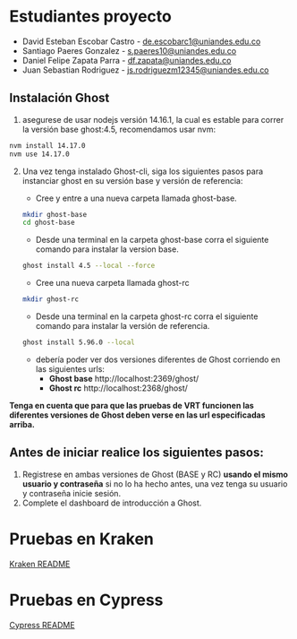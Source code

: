 # Estudiantes proyecto

* David Esteban Escobar Castro - de.escobarc1@uniandes.edu.co
* Santiago Paeres Gonzalez - s.paeres10@uniandes.edu.co
* Daniel Felipe Zapata Parra - df.zapata@uniandes.edu.co
* Juan Sebastian Rodriguez - js.rodriguezm12345@uniandes.edu.co

## Instalación Ghost

1. asegurese de usar nodejs versión 14.16.1, la cual es estable para correr la versión base ghost:4.5, recomendamos usar nvm:
```bash
nvm install 14.17.0
nvm use 14.17.0
```

2. Una vez tenga instalado Ghost-cli, siga los siguientes pasos para instanciar ghost en su versión base y versión de referencia:

    * Cree y entre a una nueva carpeta llamada ghost-base.
    ```bash
    mkdir ghost-base
    cd ghost-base
    ```

    * Desde una terminal en la carpeta ghost-base corra el siguiente comando  para instalar la version base.
    ```bash
    ghost install 4.5 --local --force
    ```

    * Cree una nueva carpeta llamada ghost-rc
    ```bash
    mkdir ghost-rc
    ```

    * Desde una terminal en la carpeta ghost-rc corra el siguiente comando para instalar la versión de referencia.
    ```bash
    ghost install 5.96.0 --local
    ```

    * debería poder ver dos versiones diferentes de Ghost corriendo en las siguientes urls:
        * **Ghost base** http://localhost:2369/ghost/
        * **Ghost rc** http://localhost:2368/ghost/

**Tenga en cuenta que para que las pruebas de VRT funcionen las diferentes versiones de Ghost deben verse en las url especificadas arriba.**

## **Antes de iniciar realice los siguientes pasos:**

1. Registrese en ambas versiones de Ghost (BASE y RC) **usando el mismo usuario y contraseña** si no lo ha hecho antes, una vez tenga su usuario y contraseña inicie sesión.
2. Complete el dashboard de introducción a Ghost.

# Pruebas en Kraken
[Kraken README](Kraken/README-kraken.md)

# Pruebas en Cypress
[Cypress README](Cypress/README-cypress.md)
